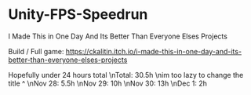 # Unity-FPS-Speedrun
I Made This in One Day And Its Better Than Everyone Elses Projects

Build / Full game:
https://ckalitin.itch.io/i-made-this-in-one-day-and-its-better-than-everyone-elses-projects

Hopefully under 24 hours total
\nTotal: 30.5h
\nim too lazy to change the title ^
\nNov 28: 5.5h
\nNov 29: 10h
\nNov 30: 13h
\nDec 1: 2h
